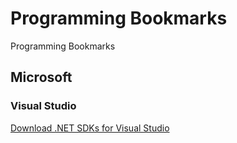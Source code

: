 # Programming Bookmarks
Programming Bookmarks

## Microsoft

### Visual Studio

[Download .NET SDKs for Visual Studio](https://dotnet.microsoft.com/download/visual-studio-sdks)

